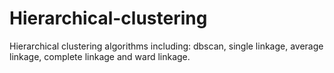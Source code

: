 # Hierarchical-clustering
Hierarchical clustering algorithms including: dbscan, single linkage, average linkage, complete linkage and ward linkage.
